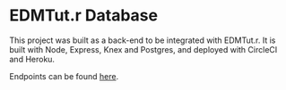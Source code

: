 # EDMTut.r Database

This project was built as a back-end to be integrated with EDMTut.r. It is built with Node, Express, Knex and Postgres, and deployed with CircleCI and Heroku.

Endpoints can be found [here](https://db-edm.herokuapp.com/).